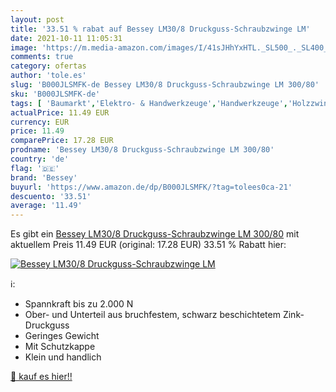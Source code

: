 ```yaml
---
layout: post
title: '33.51 % rabat auf Bessey LM30/8 Druckguss-Schraubzwinge LM'
date: 2021-10-11 11:05:31
image: 'https://m.media-amazon.com/images/I/41sJHhYxHTL._SL500_._SL400_.jpg'
comments: true
category: ofertas
author: 'tole.es'
slug: 'B000JLSMFK-de Bessey LM30/8 Druckguss-Schraubzwinge LM 300/80'
sku: 'B000JLSMFK-de'
tags: [ 'Baumarkt','Elektro- & Handwerkzeuge','Handwerkzeuge','Holzzwingen','Schraubzwingen','Zwingen, Klemmen & Spanner','bessey', ]
actualPrice: 11.49 EUR
currency: EUR
price: 11.49
comparePrice: 17.28 EUR
prodname: 'Bessey LM30/8 Druckguss-Schraubzwinge LM 300/80'
country: 'de'
flag: '🇩🇪'
brand: 'Bessey'
buyurl: 'https://www.amazon.de/dp/B000JLSMFK/?tag=tolees0ca-21'
descuento: '33.51'
average: '11.49'
---
```


Es gibt ein [Bessey LM30/8 Druckguss-Schraubzwinge LM 300/80](https://www.amazon.de/dp/B000JLSMFK/?tag=tolees0ca-21) mit aktuellem Preis 11.49 EUR (original: 17.28 EUR) 33.51 % Rabatt hier:

[![Bessey LM30/8 Druckguss-Schraubzwinge LM](https://m.media-amazon.com/images/I/41sJHhYxHTL._SL500_._SL400_.jpg)](https://www.amazon.de/dp/B000JLSMFK/?tag=tolees0ca-21)

ℹ️:

- Spannkraft bis zu 2.000 N
- Ober- und Unterteil aus bruchfestem, schwarz beschichtetem Zink-Druckguss
- Geringes Gewicht
- Mit Schutzkappe
- Klein und handlich

[🛒 kauf es hier!!](https://www.amazon.de/dp/B000JLSMFK/?tag=tolees0ca-21)
